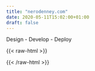 ```yaml
---
title: "nerodenney.com"
date: 2020-05-11T15:02:00+01:00
draft: false
---
```

Design - Develop - Deploy


{{< raw-html >}}
<!-- Hotjar Tracking Code for https://nerodenney.com -->
<script>
    (function(h,o,t,j,a,r){
        h.hj=h.hj||function(){(h.hj.q=h.hj.q||[]).push(arguments)};
      h._hjSettings={hjid:808108,hjsv:6};
      a=o.getElementsByTagName('head')[0];
      r=o.createElement('script');r.async=1;
      r.src=t+h._hjSettings.hjid+j+h._hjSettings.hjsv;
      a.appendChild(r);
    })(window,document,'https://static.hotjar.com/c/hotjar-','.js?sv=');
  </script>
{{< /raw-html >}}